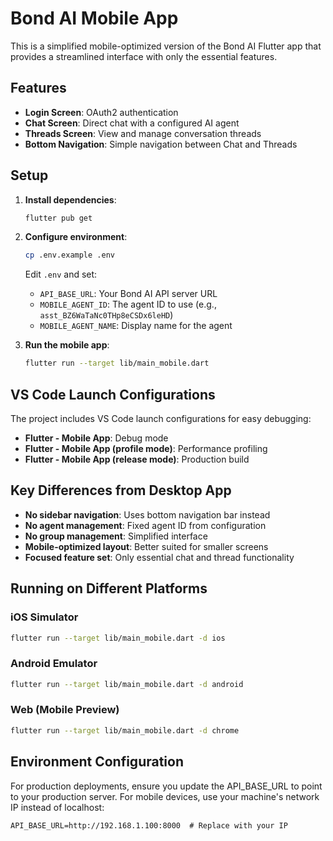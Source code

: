 # Bond AI Mobile App

This is a simplified mobile-optimized version of the Bond AI Flutter app that provides a streamlined interface with only the essential features.

## Features

- **Login Screen**: OAuth2 authentication
- **Chat Screen**: Direct chat with a configured AI agent
- **Threads Screen**: View and manage conversation threads
- **Bottom Navigation**: Simple navigation between Chat and Threads

## Setup

1. **Install dependencies**:
   ```bash
   flutter pub get
   ```

2. **Configure environment**:
   ```bash
   cp .env.example .env
   ```
   
   Edit `.env` and set:
   - `API_BASE_URL`: Your Bond AI API server URL
   - `MOBILE_AGENT_ID`: The agent ID to use (e.g., `asst_BZ6WaTaNc0THp8eCSDx6leHD`)
   - `MOBILE_AGENT_NAME`: Display name for the agent

3. **Run the mobile app**:
   ```bash
   flutter run --target lib/main_mobile.dart
   ```

## VS Code Launch Configurations

The project includes VS Code launch configurations for easy debugging:
- **Flutter - Mobile App**: Debug mode
- **Flutter - Mobile App (profile mode)**: Performance profiling
- **Flutter - Mobile App (release mode)**: Production build

## Key Differences from Desktop App

- **No sidebar navigation**: Uses bottom navigation bar instead
- **No agent management**: Fixed agent ID from configuration
- **No group management**: Simplified interface
- **Mobile-optimized layout**: Better suited for smaller screens
- **Focused feature set**: Only essential chat and thread functionality

## Running on Different Platforms

### iOS Simulator
```bash
flutter run --target lib/main_mobile.dart -d ios
```

### Android Emulator
```bash
flutter run --target lib/main_mobile.dart -d android
```

### Web (Mobile Preview)
```bash
flutter run --target lib/main_mobile.dart -d chrome
```

## Environment Configuration

For production deployments, ensure you update the API_BASE_URL to point to your production server. For mobile devices, use your machine's network IP instead of localhost:

```
API_BASE_URL=http://192.168.1.100:8000  # Replace with your IP
```
